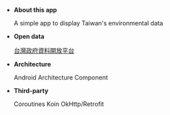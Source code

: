 * **About this app**

  A simple app to display Taiwan's environmental data

* **Open data**

  [台灣政府資料開放平台](https://data.gov.tw/)

* **Architecture**

  Android Architecture Component

* **Third-party**
  
  Coroutines
  Koin
  OkHttp/Retrofit
